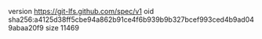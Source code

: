 version https://git-lfs.github.com/spec/v1
oid sha256:a4125d38ff5cbe94a862b91ce4f6b939b9b327bcef993ced4b9ad049abaa20f9
size 11469
